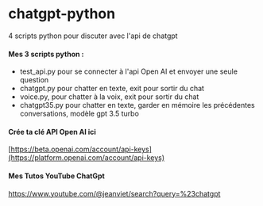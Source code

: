 # chatgpt-python
4 scripts python pour discuter avec l'api de chatgpt

#### Mes 3 scripts python :
* test_api.py pour se connecter à l'api Open AI et envoyer une seule question
* chatgpt.py pour chatter en texte, exit pour sortir du chat
* voice.py, pour chatter à la voix, exit pour sortir du chat
* chatgpt35.py pour chatter en texte, garder en mémoire les précédentes conversations, modèle gpt 3.5 turbo

#### Crée ta clé API Open AI ici
[https://beta.openai.com/account/api-keys](https://platform.openai.com/account/api-keys)

#### Mes Tutos YouTube ChatGpt
https://www.youtube.com/@jeanviet/search?query=%23chatgpt
